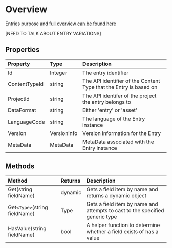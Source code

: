 # Overview

Entries purpose and [full overview can be found here]("#")

[NEED TO TALK ABOUT ENTRY VARIATIONS]

## Properties

| Property | Type | Description |
| :------- | :--- | :---------- |
| Id            | Integer | The entry identifier |
| ContentTypeId | string  | The API identifier of the Content Type that the Entry is based on |
| ProjectId | string | The API identifer of the project the entry belongs to |
| DataFormat | string | Either 'entry' or 'asset' |
| LanguageCode | string | The language of the Entry instance |
| Version | VersionInfo | Version information for the Entry | 
| MetaData | MetaData | MetaData associated with the Entry instance | 

## Methods

| Method | Returns | Description |
| :----- | :------ | :-----------|
| Get(string fieldName) | dynamic | Gets a field item by name and returns a dynamic object |
| Get`<Type>`(string fieldName) | Type | Gets a field item by name and attempts to cast to the specified generic type |
| HasValue(string fieldName) | bool | A helper function to determine whether a field exists of has a value |